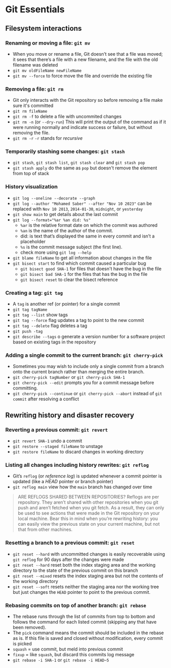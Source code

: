 # Git Essentials
## Filesystem interactions
### Renaming or moving a file: `git mv`
* When you move or rename a file, Git doesn’t see that a file was moved; it sees that there’s a file with a new 
  filename, and the file with the old filename was deleted
* `git mv oldFileName newFileName`
* `git mv --force` to force move the file and override the existing file
###  Removing a file: `git rm`
* Git only interacts with the Git repository so before removing a file make sure it's committed
* `git rm fileName`
* `git rm -f` to delete a file with uncommited changes
* `git rm -n` (or `--dry-run`) This will print the output of the command as if it were running normally and indicate success or failure, but without removing the file.
* `git rm -r` `-r` stands for _recursive_ 
###   Temporarily stashing some changes: `git stash`
* `git stash`, `git stash list`, `git stash clear` and `git stash pop`
* `git stash apply` do the same as `pop` but doesn't remove the element from top of stack
### History visualization
* `git log --oneline --decorate --graph`
* `git log --author "Mohamed Saber" --after "Nov 10 2023"` can be replaced with `Nov 10 2013`, `2014-01-30`, `midnight`, or `yesterday`
* `git show main` to get details about the last commit
* `git log --format="%ar %an did: %s"`
  * `%ar` is the relative format date on which the commit was authored
  * `%an` is the name of the author of the commit.
  * did: is text that’s displayed the same in every commit and isn’t a placeholder
  * `%s` is the commit message subject (the first line).
  * check more using `git log --help`
* `git blame fileName` to get all information about changes in the file
* `git bisect start` to find which commit caused a particular bug
  * `git bisect good SHA-1` for files that doesn't have the bug in the file
  * `git bisect bad SHA-1` for the files that has the bug in the file
  * `git bisect reset` to clear the bisect reference
### Creating a tag: `git tag`
* A `tag` is another ref (or pointer) for a single commit
* `git tag tagName`
* `git tag --list` show tags
* `git tag --force`  flag updates a tag to point to the new commit
* `git tag --delete` flag deletes a tag
* `git push -tag`
* `git describe --tags` o generate a version number for a software project based on existing tags in the repository 
### Adding a single commit to the current branch: `git cherry-pick`
* Sometimes you may wish to include only a single commit from a branch onto the current branch rather than merging the entire branch.
* `git cherry-pick tagNumber` or `git cherry-pick SHA-1`
* `git cherry-pick --edit` prompts you for a commit message before committing.
* `git cherry-pick --continue` or `git cherry-pick --abort` instead of `git commit` after resolving a conflict
## Rewriting history and disaster recovery
### Reverting a previous commit: `git revert`
* `git revert SHA-1` undo a commit
* `git restore --staged fileName` to unstage
* `git restore fileName` to discard changes in working directory
### Listing all changes including history rewrites: `git reflog`
* Git’s `reflog` (or _reference log_) is updated whenever a commit pointer is updated (like a _HEAD_ pointer or branch pointer)
* `git reflog main` view how the `main` branch has changed over time 
> ARE REFLOGS SHARED BETWEEN REPOSITORIES? Reflogs are per repository.
They aren’t shared with other repositories when you git push and aren’t
fetched when you git fetch. As a result, they can only be used to see actions
that were made in the Git repository on your local machine. Bear this in mind
when you’re rewriting history: you can easily view the previous state on your
current machine, but not that from other machines.
###  Resetting a branch to a previous commit: `git reset`
* `git reset --hard` with uncommitted changes is easily recoverable using `git reflog` for 90 days after the changes were made
* `git reset --hard` reset both the index staging area and the working directory to the state of the previous commit on this branch
* `git reset --mixed` resets the index staging area but not the contents of the working directory
* `git reset --soft` resets neither the staging area nor the working tree but just changes the `HEAD` pointer to point to the previous commit.
### Rebasing commits on top of another branch: `git rebase`
* The rebase runs through the list of commits from top to bottom and follows the command for each listed commit (skipping any that have been
  removed).
* The `pick` command means the commit should be included in the rebase as is. If this file is saved and closed without modification, every commit is picked
*  `squash` = use commit, but meld into previous commit
*  `fixup` = like `squash`, but discard this commits log message
* `git rebase -i SHA-1` or `git rebase -i HEAD~5`